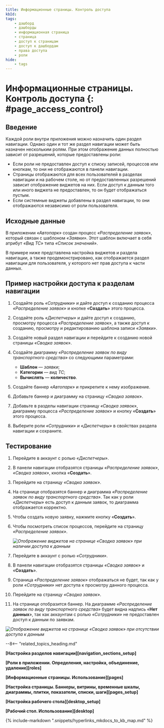 ```yaml
---
title: Информационные страницы. Контроль доступа
kbId:
tags:
    - дашборд
    - дашборды
    - информационная страница
    - страница
    - доступ к страницам
    - доступ к дашбордам
    - права доступа
    - роли
hide:
    - tags
---
```


# Информационные страницы. Контроль доступа {: #page_access_control}

## Введение

Каждой роли внутри приложения можно назначить один раздел навигации. Однако один и тот же раздел навигации может быть назначен нескольким ролям. При этом отображение данных полностью зависит от разрешений, которые предоставлены роли:

- Если роли не предоставлен доступ к списку записей, процессов или кнопкам, то они не отображаются в панели навигации.
- Страницы отображаются для всех пользователей в разделах навигации и на рабочем столе, но от предоставленных разрешений зависит отображение виджетов на них. Если доступ к данным того или иного виджета не предоставлен, то он будет отображаться пустым.
- Если системные виджеты добавлены в раздел навигации, то они отображаются независимо от роли пользователя.

## Исходные данные

В приложении _«Автопарк»_ создан процесс _«Распределение заявок»_, который связан с шаблоном _«Заявки»_. Этот шаблон включает в себя атрибут _«Вид ТС»_ типа _«Список значений»_.

В примере ниже представлена настройка виджетов и раздела навигации, а также продемонстрировано, как отображается раздел навигации для пользователя, у которого нет прав доступа к части данных.

## Пример настройки доступа к разделам навигации

1. Создайте роль _«Сотрудники»_ и дайте доступ к созданию процесса _«Распределение заявок»_ и кнопке «**Создать**» этого процесса.
2. Создайте роль _«Диспетчеры»_ и дайте доступ к созданию, просмотру процесса _«Распределение заявок»_, а также доступ к созданию, просмотру и редактированию шаблона записи _«Заявки»_.
3. Создайте новый раздел навигации и перейдите к созданию новой страницы _«Сводка заявок»_.
4. Создайте диаграмму _«Распределение заявок по виду транспортного средства»_ со следующими параметрами:

    - **Шаблон** — _заявки_;
    - **Категории** — _вид ТС_;
    - **Вычислять** — **количество**.

5. Создайте баннер _«Автопарк»_ и прикрепите к нему изображение.
6. Добавьте баннер и диаграмму на страницу _«Сводка заявок»_.
7. Добавьте в разделы навигации страницу _«Сводка заявок»_, диаграмму процесса _«Распределение заявок»_ и кнопку «**Создать**» этого процесса.
8. Выберите роли _«Сотрудники»_ и _«Диспетчеры»_ в свойствах раздела навигации и сохраните.

## Тестирование

1. Перейдите в аккаунт с ролью _«Диспетчеры»_.
2. В панели навигации отобразятся страницы _«Распределение заявок»_, _«Сводка заявок»_, кнопка «**Создать**».
3. Перейдите на страницу _«Сводка заявок»_.
4. На странице отобразятся баннер и диаграмма _«Распределение заявок по виду транспортного средства»_. Так как у роли _«Диспетчеры»_ есть доступ к данным заявок, то диаграмма отображается корректно.
5. Чтобы создать новую заявку, нажмите кнопку «**Создать**».
6. Чтобы посмотреть список процессов, перейдите на страницу _«Распределение заявок»_.

    _![Отображение виджетов на странице «Сводка заявок» при наличии доступа к данным](access_restriction_dashboard_full_access.png)_

7. Перейдите в аккаунт с ролью _«Сотрудники»_.
8. В панели навигации отобразятся страницы _«Сводка заявок»_ и «**Создать**».
9. Страница _«Распределение заявок»_ отображаться не будет, так как у роли _«Сотрудники»_ нет доступа к просмотру данного процесса.
10. Перейдите на страницу _«Сводка заявок»_.
11. На странице отобразится баннер. На диаграмме _«Распределение заявок по виду транспортного средства»_ будет видна надпись «**Нет данных**», так как аккаунтам с ролью _«Сотрудники»_ не предоставлен доступ к данным по заявкам.

_![Отображение виджетов на странице «Сводка заявок» при отсутствии доступа к данным](access_restriction_dashboard_part_access.png.png)_

--8<-- "related_topics_heading.md"

**[Настройка разделов навигации][navigation_sections_setup]**

**[Роли в приложении. Определения, настройка, объединение, удаление][roles]**

**[Информационные страницы. Использование][pages]**

**[Настройка страницы. Баннеры, витрины, временные шкалы, диаграммы, плитки, показатели, списки, шаги][pages_setup]**

**[Настройка рабочего стола][desktop_setup]**

**[Рабочий стол. Использование][desktop]**

{%
include-markdown ".snippets/hyperlinks_mkdocs_to_kb_map.md"
%}
